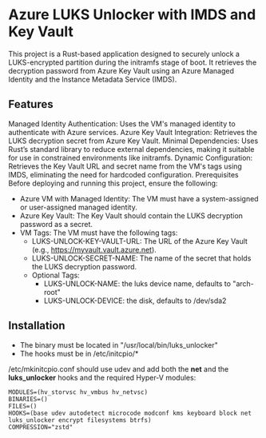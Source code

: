 # Azure LUKS Unlocker with IMDS and Key Vault
This project is a Rust-based application designed to securely unlock a LUKS-encrypted partition during the initramfs stage of boot. It retrieves the decryption password from Azure Key Vault using an Azure Managed Identity and the Instance Metadata Service (IMDS).

## Features
Managed Identity Authentication: Uses the VM's managed identity to authenticate with Azure services.
Azure Key Vault Integration: Retrieves the LUKS decryption secret from Azure Key Vault.
Minimal Dependencies: Uses Rust’s standard library to reduce external dependencies, making it suitable for use in constrained environments like initramfs.
Dynamic Configuration: Retrieves the Key Vault URL and secret name from the VM's tags using IMDS, eliminating the need for hardcoded configuration.
Prerequisites
Before deploying and running this project, ensure the following:

* Azure VM with Managed Identity: The VM must have a system-assigned or user-assigned managed identity.
* Azure Key Vault: The Key Vault should contain the LUKS decryption password as a secret.
* VM Tags: The VM must have the following tags:
    * LUKS-UNLOCK-KEY-VAULT-URL: The URL of the Azure Key Vault (e.g., https://myvault.vault.azure.net).
    * LUKS-UNLOCK-SECRET-NAME: The name of the secret that holds the LUKS decryption password.
    * Optional Tags:
      * LUKS-UNLOCK-NAME: the luks device name, defaults to "arch-root"
      * LUKS-UNLOCK-DEVICE: the disk, defaults to /dev/sda2

## Installation
* The binary must be located in "/usr/local/bin/luks_unlocker"
* The hooks must be in /etc/initcpio/*

/etc/mkinitcpio.conf should use udev and add both the **net** and the **luks_unlocker** hooks and the required Hyper-V modules:
```
MODULES=(hv_storvsc hv_vmbus hv_netvsc)
BINARIES=()
FILES=()
HOOKS=(base udev autodetect microcode modconf kms keyboard block net luks_unlocker encrypt filesystems btrfs)
COMPRESSION="zstd"
```
